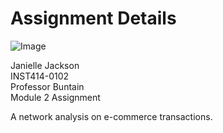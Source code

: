 # Assignment Details

![Image](https://github.com/user-attachments/assets/511a4fa9-d9e3-4661-94c2-bf90c6698415)

Janielle Jackson <br>
INST414-0102 <br>
Professor Buntain <br>
Module 2 Assignment

A network analysis on e-commerce transactions.
